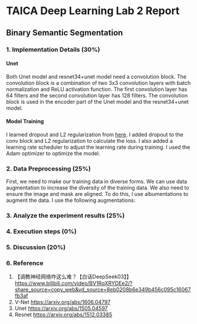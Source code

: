# TAICA Deep Learning Lab 2 Report

## Binary Semantic Segmentation

### 1. Implementation Details (30%)

#### Unet
Both Unet model and resnet34+unet model need a convolution block. The convolution block is a combination of two 3x3 convolution layers with batch normalization and ReLU activation function. The first convolution layer has 64 filters and the second convolution layer has 128 filters. The convolution block is used in the encoder part of the Unet model and the resnet34+unet model.

#### Model Training

I learned dropout and L2 regularization from [here](https://www.bilibili.com/video/BV1RqXRYDEe2/?share_source=copy_web&vd_source=8eb0208b6e349b456c095c16067fb3af). I added dropout to the conv block and L2 regularization to calculate the loss. I also added a learning rate scheduler to adjust the learning rate during training. I used the Adam optimizer to optimize the model.

### 2. Data Preprocessing (25%)

First, we need to make our training data in diverse forms. We can use data augmentation to increase the diversity of the training data. We also need to ensure the image and mask are aligned. To do this, I use albumentations to augment the data. I use the following augmentations:


### 3. Analyze the experiment results (25%)

### 4. Execution steps (0%)

### 5. Discussion (20%)

### 6. Reference

1. 【调教神经网络咋这么难？【白话DeepSeek03】】 https://www.bilibili.com/video/BV1RqXRYDEe2/?share_source=copy_web&vd_source=8eb0208b6e349b456c095c16067fb3af
2. V-Net https://arxiv.org/abs/1606.04797
3. Unet https://arxiv.org/abs/1505.04597
4. Resnet https://arxiv.org/abs/1512.03385

